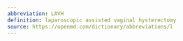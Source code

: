 ```yaml
---
abbreviation: LAVH
definition: laparoscopic assisted vaginal hysterectomy
source: https://openmd.com/dictionary/abbreviations/l
---
```

